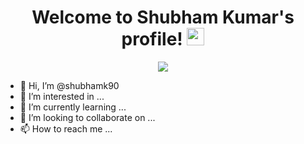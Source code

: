 <h1 align="center">
   Welcome to Shubham Kumar's profile!
  <img src="https://media.giphy.com/media/hvRJCLFzcasrR4ia7z/giphy.gif" width="28">
  </h1>
  
  <p align="center">
  <img src="https://readme-typing-svg.herokuapp.com?
  color=9644F4&size=40&center=true&vCenter=true&width=550&height=70&lines=I'm+Sukhseerat+Kaur;An+Enthusiastic+Learner;A+Student+Developer;A+Problem+Solver">
  </p>
  
  <p align="center">
  <a href="https://www.linkedin.com/in/shubham-kumar-902691202/><img src="https://img.shields.io/badge/LinkedIn-0077B5?style=for-the-badge&logo=linkedin&logoColor=white"></a>




- 👋 Hi, I’m @shubhamk90
- 👀 I’m interested in ...
- 🌱 I’m currently learning ...
- 💞️ I’m looking to collaborate on ...
- 📫 How to reach me ...

